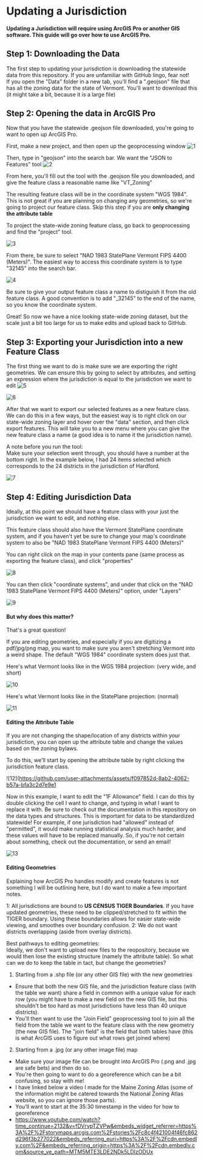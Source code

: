 # Updating a Jurisdiction

<h4> Updating a Jurisdiction will require using ArcGIS Pro or another GIS software. This guide will go over how to use ArcGIS Pro.</h4>

## Step 1: Downloading the Data

The first step to updating your jurisdiction is downloading the statewide data from this repository. If you are unfamiliar with GitHub lingo, fear not!  
If you open the "Data" folder in a new tab, you'll find a ".geojson" file that has all the zoning data for the state of Vermont. You'll want to download this (it might take a bit, because it is a large file)

## Step 2: Opening the data in ArcGIS Pro

Now that you have the statewide .geojson file downloaded, you're going to want to open up ArcGIS Pro.

First, make a new project, and then open up the geoprocessing window
![1](https://github.com/user-attachments/assets/d7e3dacd-8d89-4aec-9763-b2bdcf983b9c)

Then, type in "geojson" into the search bar. We want the "JSON to Features" tool
![2](https://github.com/user-attachments/assets/b563738f-4bd5-4ccc-8894-ab5e03cfdd84)

From here, you'll fill out the tool with the .geojson file you downloaded, and give the feature class a reasonable name like "VT_Zoning"  

The resulting feature class will be in the coordinate system "WGS 1984". This is not great if you are planning on changing any geometries, so we're going to project our feature class. Skip this step if you are **only changing the attribute table**  

To project the state-wide zoning feature class, go back to geoprocessing and find the "project" tool.  

![3](https://github.com/user-attachments/assets/d4765985-7448-413b-bd69-4cfa20973ab6)

From there, be sure to select "NAD 1983 StatePlane Vermont FIPS 4400 (Meters)". The easiest way to access this coordinate system is to type "32145" into the search bar.

![4](https://github.com/user-attachments/assets/5a1ea6e8-3bc9-48be-ad68-b744c05bdcf0)

Be sure to give your output feature class a name to distiguish it from the old feature class. A good convention is to add "_32145" to the end of the name, so you know the coordinate system.  

Great! So now we have a nice looking state-wide zoning dataset, but the scale just a bit too large for us to make edits and upload back to GitHub.

## Step 3: Exporting your Jurisdiction into a new Feature Class

The first thing we want to do is make sure we are exporting the right geometries. We can ensure this by going to select by attributes, and setting an expression where the jurisdiction is equal to the jurisdiction we want to edit
![5](https://github.com/user-attachments/assets/cb6185b5-e704-4e24-8c2f-603e6d4ad938)

![6](https://github.com/user-attachments/assets/5705759a-4547-4d9d-a82d-e4c7276136e5)

After that we want to export our selected features as a new feature class. We can do this in a few ways, but the easiest way is to right click on our state-wide zoning layer and hover over the "data" section, and then click export features. This will take you to a new menu where you can give the new feature class a name (a good idea is to name it the jurisdiction name).  

A note before you run the tool:  
Make sure your selection went through, you should have a number at the bottom right. In the example below, I had 24 items selected which corresponds to the 24 districts in the jurisdiction of Hardford.

![7](https://github.com/user-attachments/assets/890c6f78-760b-4762-b7a0-4fed679d7b32)

## Step 4: Editing Jurisdiction Data

Ideally, at this point we should have a feature class with your just the jurisdiction we want to edit, and nothing else.  

This feature class should also have the Vermont StatePlane coordinate system, and if you haven't yet be sure to change your map's coordinate system to also be "NAD 1983 StatePlane Vermont FIPS 4400 (Meters)"  

You can right click on the map in your contents pane (same process as exporting the feature class), and click "properties" 

![8](https://github.com/user-attachments/assets/8a5b0e07-b60e-427c-a7ff-cc701d1b446a)

You can then click "coordinate systems", and under that click on the "NAD 1983 StatePlane Vermont FIPS 4400 (Meters)" option, under "Layers"

![9](https://github.com/user-attachments/assets/dcb32bc5-ac5b-4c25-879e-cfb81d6029f3)

#### But why does this matter?

That's a great question!  

If you are editing geometries, and especially if you are digitizing a pdf/jpg/png map, you want to make sure you aren't stretching Vermont into a weird shape. The default "WGS 1984" coordinate system does just that.  

Here's what Vermont looks like in the WGS 1984 projection: (very wide, and short)

![10](https://github.com/user-attachments/assets/1018f89b-4abb-438e-8bae-111228b49d96)

Here's what Vermont looks like in the StatePlane projection: (normal)

![11](https://github.com/user-attachments/assets/9a1db45d-76a0-42a1-8a7c-eccda533df93)

#### Editing the Attribute Table

If you are not changing the shape/location of any districts within your jurisdiction, you can open up the attribute table and change the values based on the zoning bylaws.  

To do this, we'll start by opening the attribute table by right clicking the jurisdiction feature class.

![12](https://github.com/user-attachments/assets/f097852d-8ab2-4062-b57a-bfa3c2d7e9e1

Now in this example, I want to edit the "1F Allowance" field. I can do this by double clicking the cell I want to change, and typing in what I want to replace it with. Be sure to check out the documentation in this repository on the data types and structures. This is important for data to be standardized statewide! For example, if one jurisdiction had "allowed" instead of "permitted", it would make running statistical analysis much harder, and these values will have to be replaced manually. So, if you're not certain about something, check out the documentation, or send an email!

![13](https://github.com/user-attachments/assets/c4def805-5cc1-4d01-b923-06c050b4c577)

#### Editing Geometries

Explaining how ArcGIS Pro handles modify and create features is not something I will be outlining here, but I do want to make a few important notes.  

1: All jurisdictions are bound to **US CENSUS TIGER Boundaries**. If you have updated geometries, these need to be clipped/stretched to fit within the TIGER boundary. Using these boundaries allows for easier state-wide viewing, and smoothes over boundary confusion.
2: We do not want districts overlapping (aside from overlay districts). 

Best pathways to editing geometries:  
Ideally, we don't want to upload new files to the reopository, because we would then lose the existing structure (namely the attribute table). So what can we do to keep the table in tact, but change the geometries?

1) Starting from a .shp file (or any other GIS file) with the new geometries
- Ensure that both the new GIS file, and the jurisdiction feature class (with the table we want) share a field in common with a unique value for each row (you might have to make a new field on the new GIS file, but this shouldn't be too hard as most jurisdictions have less than 40 unique districts).
- You'll then want to use the "Join Field" geoprocessing tool to join all the field from the table we want to the feature class with the new geometry (the new GIS file). The "join field" is the field that both tables have (this is what ArcGIS uses to figure out what rows get joined where)

2) Starting from a .jpg (or any other image file) map
- Make sure your image file can be brought into ArcGIS Pro (.png and .jpg are safe bets) and then do so.
- You're then going to want to do a georeference which can be a bit confusing, so stay with me!
- I have linked below a video I made for the Maine Zoning Atlas (some of the information might be catered towards the National Zoning Atlas website, so you can ignore those parts).
- You'll want to start at the 35:30 timestamp in the video for how to georeference
- [https://www.youtube.com/watch?time_continue=2132&v=fDVrvpTZVPw&embeds_widget_referrer=https%3A%2F%2Fstorymaps.arcgis.com%2Fstories%2Fc8c4f421004f46fc862d296f3b277022&embeds_referring_euri=https%3A%2F%2Fcdn.embedly.com%2F&embeds_referring_origin=https%3A%2F%2Fcdn.embedly.com&source_ve_path=MTM5MTE3LDE2NDk5LDIzODUx ](https://www.youtube.com/watch?v=fDVrvpTZVPw&t=2132s)
